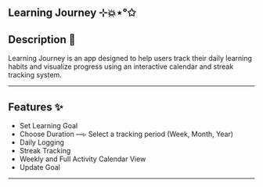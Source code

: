 ## Learning Journey ⊹💥⋆°✩ 


## Description 📝
Learning Journey is an app designed to help users track their daily learning habits and visualize progress using an interactive calendar and streak tracking system.

---

## Features ✨
* Set Learning Goal
* Choose Duration ―▹ Select a tracking period (Week, Month, Year)
* Daily Logging
* Streak Tracking
* Weekly and Full Activity Calendar View
* Update Goal 
---  
